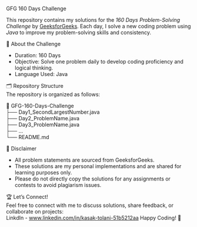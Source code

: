 GFG 160 Days Challenge  

This repository contains my solutions for the *160 Days Problem-Solving Challenge* by [GeeksforGeeks](https://www.geeksforgeeks.org/). 
Each day, I solve a new coding problem using *Java* to improve my problem-solving skills and consistency.  

🌟 About the Challenge  
- Duration: 160 Days  
- Objective: Solve one problem daily to develop coding proficiency and logical thinking.  
- Language Used: Java
  
 🗂 Repository Structure  
The repository is organized as follows:  

📂 GFG-160-Days-Challenge  
   ├── Day1_SecondLargestNumber.java  
   ├── Day2_ProblemName.java  
   ├── Day3_ProblemName.java  
   ├── ...  
   └── README.md  
   
📜 Disclaimer  
- All problem statements are sourced from GeeksforGeeks.  
- These solutions are my personal implementations and are shared for learning purposes only.  
- Please do not directly copy the solutions for any assignments or contests to avoid plagiarism issues.

🏆 Let’s Connect!  
Feel free to connect with me to discuss solutions, share feedback, or collaborate on projects:  
LinkdIn - www.linkedin.com/in/kasak-tolani-51b5212aa 
Happy Coding! 🚀  
